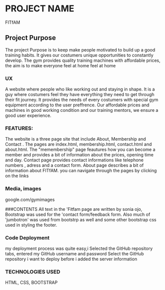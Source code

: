 # PROJECT NAME

FITfAM

## Project Purpose
The project Purpose is to keep make people motivated to build up a good training habits.
It gives our costumers unique opportunities to constantly develop. 
The gym provides quality training machines with affordable prices, the aim is to make everyone feel at home feel at home

 


### UX
A website where people who like working out and staying in shape.
It is a guy where costumers feel they have everything they need to get through their fit journey.
It provides the needs of every costumers with special gym equipment according to the user preffrence.
Our affordable prices and machines in good working condition and our training mentors, we ensure a good
user experience.

### FEATURES:

The website is a three page site that include About, Membership and Contact .
The pages are index.html, membership.html, contact.html and about.html.
The "memembership" page feautures how you can become a member and provides a bit of information about the prices,
 opening time and day. Contact page provides contact informations like telephone numbers , adress and a contact form.
 About page describes a bit of information about FITfAM.
you can navigate through the pages by clicking on the links



### Media, images
google.com/gymimages


###CONTENTS
All text in the 'Fitfam page are written by sonia ojo,
 Bootstrap was used for the 'contact form/feedback form. 
 Also much of 'jumbotron' was used from bootstrp as well and some other bootstrap css used in styling the footer.


### Code Deployment

my deployment process was quite easy,i Selected the GitHub repository tabs, entered my GitHub username and password
Select the GitHub repository i want to deploy before i added the server information


### TECHNOLOGIES USED
 HTML, CSS, BOOTSTRAP

